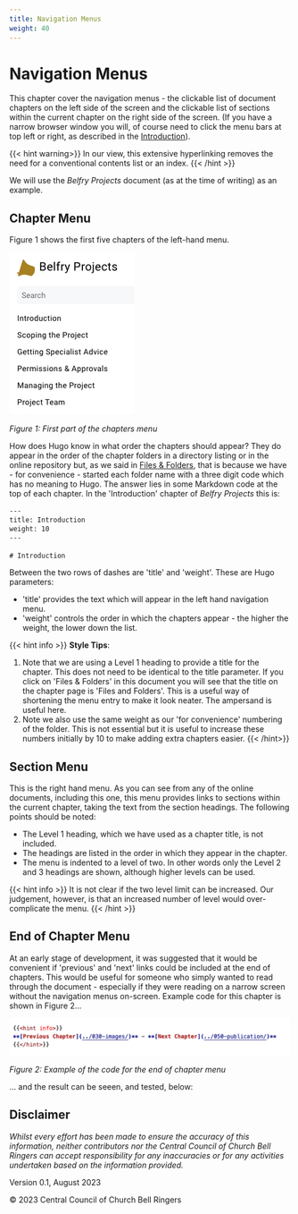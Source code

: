 ```yaml
---
title: Navigation Menus
weight: 40
---
```


# Navigation Menus

This chapter cover the navigation menus - the clickable list of document chapters on the left side of the screen and the clickable list of sections within the current chapter on the right side of the screen. (If you have a narrow browser window you will, of course need to click the menu bars at top left or right, as described in the [Introduction](../010-introduction/#how-do-you-use-hugo)). 

{{< hint warning>}}
In our view, this extensive hyperlinking removes the need for a conventional contents list or an index.
{{< /hint >}}

We will use the *Belfry Projects* document (as at the time of writing) as an example.

## Chapter Menu

Figure 1 shows the first five chapters of the left-hand menu.

![Part of chapters menu](part-projects-menu.png)

*Figure 1: First part of the chapters menu*

How does Hugo know in what order the chapters should appear? They do appear in the order of the chapter folders in a directory listing or in the online repository but, as we said in [Files & Folders](../015-files-and-folders), that is because we have - for convenience - started each folder name with a three digit code which has no meaning to Hugo. The answer lies in some Markdown code at the top of each chapter. In the 'Introduction' chapter of *Belfry Projects* this is:

```
---
title: Introduction
weight: 10
---

# Introduction
```

Between the two rows of dashes are 'title' and 'weight'. These are Hugo parameters:
 - 'title' provides the text which will appear in the left hand navigation menu.
 - 'weight' controls the order in which the chapters appear - the higher the weight, the lower down the list.

{{< hint info >}}
**Style Tips**:
 1. Note that we are using a Level 1 heading to provide a title for the chapter. This does not need to be identical to the title parameter. If you click on 'Files & Folders' in this document you will see that the title on the chapter page is 'Files and Folders'. This is a useful way of shortening the menu entry to make it look neater. The ampersand is useful here.
 2. Note we also use the same weight as our 'for convenience' numbering of the folder. This is not essential but it is useful to increase these numbers initially by 10 to make adding extra chapters easier.
{{< /hint>}}

## Section Menu

This is the right hand menu. As you can see from any of the online documents, including this one, this menu provides links to sections within the current chapter, taking the text from the section headings. The following points should be noted:

 - The Level 1 heading, which we have used as a chapter title, is not included.
 - The headings are listed in the order in which they appear in the chapter.
 - The menu is indented to a level of two. In other words only the Level 2 and 3 headings are shown, although higher levels can be used.

{{< hint info >}}
It is not clear if the two level limit can be increased. Our judgement, however, is that an increased number of level would over-complicate the menu.
{{< /hint >}}

## End of Chapter Menu

At an early stage of development, it was suggested that it would be convenient if 'previous' and 'next' links could be included at the end of chapters. This would be useful for someone who simply wanted to read through the document - especially if they were reading on a narrow screen without the navigation menus on-screen. Example code for this chapter is shown in Figure 2...

![End of chapter menu code](end-chapter-menu.png)

*Figure 2: Example of the code for the end of chapter menu*

... and the result can be seeen, and tested, below:



## Disclaimer
 
*Whilst every effort has been made to ensure the accuracy of this information, neither contributors nor the Central Council of Church Bell Ringers can accept responsibility for any inaccuracies or for any activities undertaken based on the information provided.*

Version 0.1, August 2023

© 2023 Central Council of Church Bell Ringers
